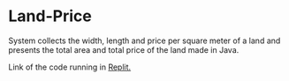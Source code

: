 # Land-Price
System collects the width, length and price per square meter of a land and presents the total area and total price of the land made in Java.

Link of the code running in <a href="https://replit.com/@ThomasFrentzel/Land-Price?v=1">Replit.</a>
